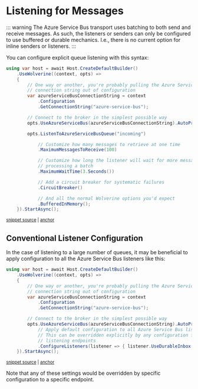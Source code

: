 # Listening for Messages

::: warning
The Azure Service Bus transport uses batching to both send and receive messages. As such,
the listeners or senders can only be configured to use buffered or durable mechanics. I.e., there
is no current option for inline senders or listeners.
:::

You can configure explicit queue listening with this syntax:

<!-- snippet: sample_configuring_an_azure_service_bus_listener -->
<a id='snippet-sample_configuring_an_azure_service_bus_listener'></a>
```cs
using var host = await Host.CreateDefaultBuilder()
    .UseWolverine((context, opts) =>
    {
        // One way or another, you're probably pulling the Azure Service Bus
        // connection string out of configuration
        var azureServiceBusConnectionString = context
            .Configuration
            .GetConnectionString("azure-service-bus");

        // Connect to the broker in the simplest possible way
        opts.UseAzureServiceBus(azureServiceBusConnectionString).AutoProvision();

        opts.ListenToAzureServiceBusQueue("incoming")

            // Customize how many messages to retrieve at one time
            .MaximumMessagesToReceive(100)

            // Customize how long the listener will wait for more messages before
            // processing a batch
            .MaximumWaitTime(3.Seconds())

            // Add a circuit breaker for systematic failures
            .CircuitBreaker()

            // And all the normal Wolverine options you'd expect
            .BufferedInMemory();
    }).StartAsync();
```
<sup><a href='https://github.com/JasperFx/wolverine/blob/main/src/Transports/Azure/Wolverine.AzureServiceBus.Tests/DocumentationSamples.cs#L87-L117' title='Snippet source file'>snippet source</a> | <a href='#snippet-sample_configuring_an_azure_service_bus_listener' title='Start of snippet'>anchor</a></sup>
<!-- endSnippet -->

## Conventional Listener Configuration

In the case of listening to a large number of queues, it may be beneficial
to apply configuration to all the Azure Service Bus listeners like this:

<!-- snippet: sample_conventional_listener_configuration_for_azure_service_bus -->
<a id='snippet-sample_conventional_listener_configuration_for_azure_service_bus'></a>
```cs
using var host = await Host.CreateDefaultBuilder()
    .UseWolverine((context, opts) =>
    {
        // One way or another, you're probably pulling the Azure Service Bus
        // connection string out of configuration
        var azureServiceBusConnectionString = context
            .Configuration
            .GetConnectionString("azure-service-bus");

        // Connect to the broker in the simplest possible way
        opts.UseAzureServiceBus(azureServiceBusConnectionString).AutoProvision()
            // Apply default configuration to all Azure Service Bus listeners
            // This can be overridden explicitly by any configuration for specific
            // listening endpoints
            .ConfigureListeners(listener => { listener.UseDurableInbox(new BufferingLimits(500, 100)); });
    }).StartAsync();
```
<sup><a href='https://github.com/JasperFx/wolverine/blob/main/src/Transports/Azure/Wolverine.AzureServiceBus.Tests/DocumentationSamples.cs#L265-L284' title='Snippet source file'>snippet source</a> | <a href='#snippet-sample_conventional_listener_configuration_for_azure_service_bus' title='Start of snippet'>anchor</a></sup>
<!-- endSnippet -->

Note that any of these settings would be overridden by specific configuration to
a specific endpoint.

